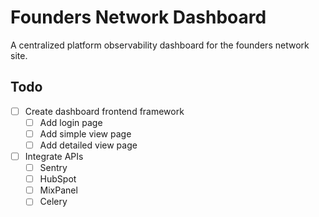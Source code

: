 # Founders Network Dashboard

A centralized platform observability dashboard for the founders network site.

## Todo

- [ ] Create dashboard frontend framework
  - [ ] Add login page
  - [ ] Add simple view page
  - [ ] Add detailed view page
- [ ] Integrate APIs
  - [ ] Sentry
  - [ ] HubSpot
  - [ ] MixPanel
  - [ ] Celery
